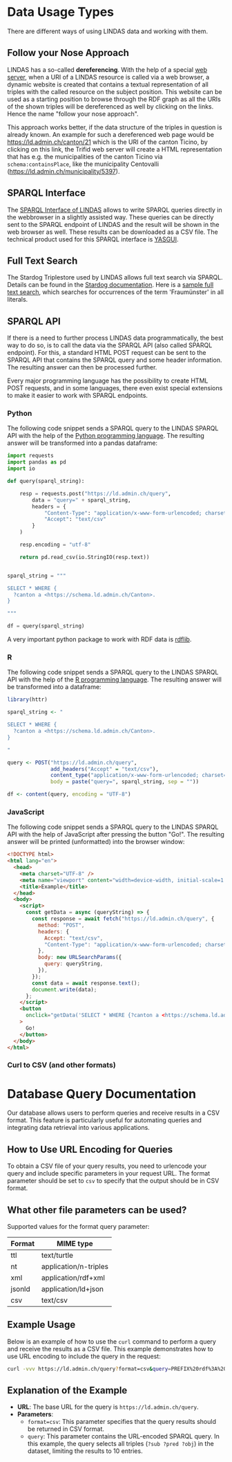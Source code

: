 # Data Usage Types

There are different ways of using LINDAS data and working with them.

## Follow your Nose Approach

LINDAS has a so-called **dereferencing**. With the help of a special [web server](https://zazuko.com/products/trifid/), when a URI of a LINDAS resource is called via a web browser, a dynamic website is created that contains a textual representation of all triples with the called resource on the subject position. This website can be used as a starting position to browse through the RDF graph as all the URIs of the shown triples will be dereferenced as well by clicking on the links. Hence the name "follow your nose approach".

This approach works better, if the data structure of the triples in question is already known. An example for such a dereferenced web page would be https://ld.admin.ch/canton/21 which is the URI of the canton Ticino, by clicking on this link, the Trifid web server will create a HTML representation that has e.g. the municipalities of the canton Ticino via `schema:containsPlace`, like the municipality Centovalli (https://ld.admin.ch/municipality/5397).

## SPARQL Interface

The [SPARQL Interface of LINDAS](/sparql) allows to write SPARQL queries directly in the webbrowser in a slightly assisted way. These queries can be directly sent to the SPARQL endpoint of LINDAS and the result will be shown in the web browser as well. These results can be downloaded as a CSV file. The technical product used for this SPARQL interface is [YASGUI](https://triply.cc/docs/yasgui-api/).

## Full Text Search

The Stardog Triplestore used by LINDAS allows full text search via SPARQL. Details can be found in the [Stardog documentation](https://docs.stardog.com/query-stardog/full-text-search#integration-with-sparql). Here is a [sample full text search](<https://ld.admin.ch/sparql/#query=SELECT%20DISTINCT%20%3Fs%20%3Fp%20%3Fl%0AWHERE%20%7B%0A%20%20%3Fs%20%3Fp%20%3Fl.%0A%20%20(%3Fl%20%3Fscore)%20%3Ctag%3Astardog%3Aapi%3Aproperty%3AtextMatch%3E%20'Fraum%C3%BCnster'.%20%0A%7D%0A&endpoint=https%3A%2F%2Fld.admin.ch%2Fquery&requestMethod=POST&tabTitle=Query%205&headers=%7B%7D&contentTypeConstruct=text%2Fturtle&contentTypeSelect=application%2Fsparql-results%2Bjson&outputFormat=table>), which searches for occurrences of the term 'Fraumünster' in all literals.

## SPARQL API

If there is a need to further process LINDAS data programmatically, the best way to do so, is to call the data via the SPARQL API (also called SPARQL endpoint). For this, a standard HTML POST request can be sent to the SPARQL API that contains the SPARQL query and some header information. The resulting answer can then be processed further.

Every major programming language has the possibility to create HTML POST requests, and in some languages, there even exist special extensions to make it easier to work with SPARQL endpoints.

### Python

The following code snippet sends a SPARQL query to the LINDAS SPARQL API with the help of the [Python programming language](https://www.python.org/). The resulting answer will be transformed into a pandas dataframe:

```python
import requests
import pandas as pd
import io

def query(sparql_string):

    resp = requests.post("https://ld.admin.ch/query",
        data = "query=" + sparql_string,
        headers = {
            "Content-Type": "application/x-www-form-urlencoded; charset=utf-8",
            "Accept": "text/csv"
        }
    )

    resp.encoding = "utf-8"

    return pd.read_csv(io.StringIO(resp.text))


sparql_string = """

SELECT * WHERE {
  ?canton a <https://schema.ld.admin.ch/Canton>.
}

"""

df = query(sparql_string)
```

A very important python package to work with RDF data is [rdflib](https://rdflib.readthedocs.io/en/stable/).

### R

The following code snippet sends a SPARQL query to the LINDAS SPARQL API with the help of the [R programming language](https://www.r-project.org/). The resulting answer will be transformed into a dataframe:

```r
library(httr)

sparql_string <- "

SELECT * WHERE {
  ?canton a <https://schema.ld.admin.ch/Canton>.
}

"

query <- POST("https://ld.admin.ch/query",
              add_headers("Accept" = "text/csv"),
              content_type("application/x-www-form-urlencoded; charset=UTF-8"),
              body = paste("query=", sparql_string, sep = ""))

df <- content(query, encoding = "UTF-8")
```

### JavaScript

The following code snippet sends a SPARQL query to the LINDAS SPARQL API with the help of JavaScript after pressing the button "Go!".
The resulting answer will be printed (unformatted) into the browser window:

```html
<!DOCTYPE html>
<html lang="en">
  <head>
    <meta charset="UTF-8" />
    <meta name="viewport" content="width=device-width, initial-scale=1.0" />
    <title>Example</title>
  </head>
  <body>
    <script>
      const getData = async (queryString) => {
        const response = await fetch("https://ld.admin.ch/query", {
          method: "POST",
          headers: {
            Accept: "text/csv",
            "Content-Type": "application/x-www-form-urlencoded; charset=UTF-8",
          },
          body: new URLSearchParams({
            query: queryString,
          }),
        });
        const data = await response.text();
        document.write(data);
      };
    </script>
    <button
      onclick="getData('SELECT * WHERE {?canton a <https://schema.ld.admin.ch/Canton>}')"
    >
      Go!
    </button>
  </body>
</html>
```

### Curl to CSV (and other formats)

# Database Query Documentation

Our database allows users to perform queries and receive results in a CSV format.
This feature is particularly useful for automating queries and integrating data retrieval into various applications.

## How to Use URL Encoding for Queries

To obtain a CSV file of your query results, you need to urlencode your query and include specific parameters in your request URL.
The format parameter should be set to `csv` to specify that the output should be in CSV format.

## What other file parameters can be used?

Supported values for the format query parameter:

| Format | MIME type             |
| ------ | --------------------- |
| ttl    | text/turtle           |
| nt     | application/n-triples |
| xml    | application/rdf+xml   |
| jsonld | application/ld+json   |
| csv    | text/csv              |

## Example Usage

Below is an example of how to use the `curl` command to perform a query and receive the results as a CSV file.
This example demonstrates how to use URL encoding to include the query in the request:

```sh
curl -vvv https://ld.admin.ch/query?format=csv&query=PREFIX%20rdf%3A%20%3Chttp%3A%2F%2Fwww.w3.org%2F1999%2F02%2F22-rdf-syntax-ns%23%3E%0APREFIX%20rdfs%3A%20%3Chttp%3A%2F%2Fwww.w3.org%2F2000%2F01%2Frdf-schema%23%3E%0ASELECT%20%2A%20WHERE%20%7B%0A%20%20%3Fsub%20%3Fpred%20%3Fobj%20.%0A%7D%20LIMIT%2010
```

## Explanation of the Example

- **URL**: The base URL for the query is `https://ld.admin.ch/query`.
- **Parameters**:
  - `format=csv`: This parameter specifies that the query results should be returned in CSV format.
  - `query`: This parameter contains the URL-encoded SPARQL query. In this example, the query selects all triples (`?sub ?pred ?obj`) in the dataset, limiting the results to 10 entries.
